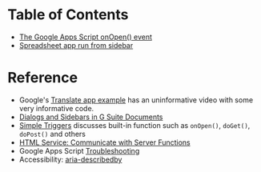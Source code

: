 # Table of Contents

* [The Google Apps Script onOpen() event](onopen.md)
* [Spreadsheet app run from sidebar](spreadsheet-sidebar1.md)

# Reference

* Google's [Translate app example](https://developers.google.com/gsuite/add-ons/editors/docs/quickstart/translate)
has an uninformative video with some very informative code.
* [Dialogs and Sidebars in G Suite Documents](https://developers.google.com/apps-script/guides/dialogs)
* [Simple Triggers](https://developers.google.com/apps-script/guides/triggers) discusses built-in function such as `onOpen()`, `doGet()`, `doPost()` and others
* [HTML Service: Communicate with Server Functions](https://developers.google.com/apps-script/guides/html/communication#closing_dialogs_and_sidebars_in_google_apps)
* Google Apps Script [Troubleshooting](https://developers.google.com/apps-script/guides/support/troubleshooting)
* Accessibility: [aria-describedby](https://www.w3.org/TR/wai-aria/#aria-describedby)
